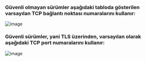 ### Güvenli olmayan sürümler aşağıdaki tabloda gösterilen varsayılan TCP bağlantı noktası numaralarını kullanır:

![image](https://github.com/user-attachments/assets/04845c42-9104-4c8d-88b9-6f18f9aa8f9c)

### Güvenli sürümler, yani TLS üzerinden, varsayılan olarak aşağıdaki TCP port numaralarını kullanır:

![image](https://github.com/user-attachments/assets/13f8e206-f4bc-41c2-adcb-7f161a57bd58)
